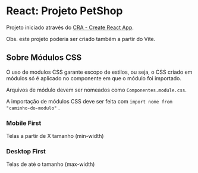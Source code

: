 # React: Projeto PetShop

Projeto iniciado através do [CRA - Create React App](https://github.com/facebook/create-react-app).

Obs. este projeto poderia ser criado também a partir do Vite.

## Sobre Módulos CSS

O uso de modulos CSS garante escopo de estilos, ou seja, o CSS criado
em módulos só é aplicado no componente em que o módulo foi importado.

Arquivos de módulo devem ser nomeados como `Componentes.module.css`.

A importação de módulos CSS deve ser feita com `import nome from "caminho-do-modulo"` .

### Mobile First

Telas a partir de X tamanho (min-width)

### Desktop First

Telas de até o tamanho (max-width)
